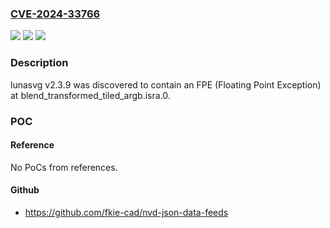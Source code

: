 ### [CVE-2024-33766](https://cve.mitre.org/cgi-bin/cvename.cgi?name=CVE-2024-33766)
![](https://img.shields.io/static/v1?label=Product&message=n%2Fa&color=blue)
![](https://img.shields.io/static/v1?label=Version&message=n%2Fa&color=blue)
![](https://img.shields.io/static/v1?label=Vulnerability&message=n%2Fa&color=brighgreen)

### Description

lunasvg v2.3.9 was discovered to contain an FPE (Floating Point Exception) at blend_transformed_tiled_argb.isra.0.

### POC

#### Reference
No PoCs from references.

#### Github
- https://github.com/fkie-cad/nvd-json-data-feeds

